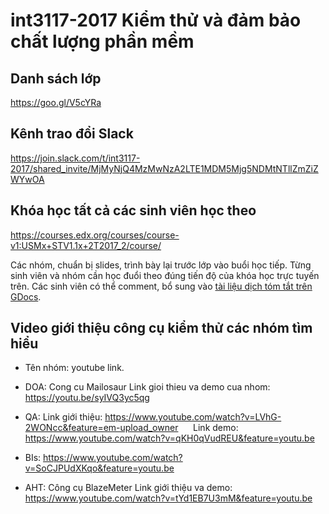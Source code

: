 # int3117-2017 Kiểm thử và đảm bảo chất lượng phần mềm

## Danh sách lớp
https://goo.gl/V5cYRa

## Kênh trao đổi Slack
https://join.slack.com/t/int3117-2017/shared_invite/MjMyNjQ4MzMwNzA2LTE1MDM5Mjg5NDMtNTllZmZiZWYwOA

## Khóa học tất cả các sinh viên học theo
https://courses.edx.org/courses/course-v1:USMx+STV1.1x+2T2017_2/course/

Các nhóm, chuẩn bị slides, trình bày lại trước lớp vào buổi học tiếp. Từng sinh viên và nhóm cần học đuổi theo đúng tiến độ của khóa học trực tuyến trên. Các sinh viên có thể comment, bổ sung vào [tài liệu dịch tóm tắt trên GDocs](https://docs.google.com/document/d/1VmkutHjYjY3sfT-H67NyrE8MzJwQFKhCGqtAOP_hIJc).

## Video giới thiệu công cụ kiểm thử các nhóm tìm hiểu
- Tên nhóm: youtube link.

- DOA: Cong cu Mailosaur
  Link gioi thieu va demo cua nhom: https://youtu.be/syIVQ3yc5qg

- QA: Link giới thiệu: https://www.youtube.com/watch?v=LVhG-2WONcc&feature=em-upload_owner
      Link demo: https://www.youtube.com/watch?v=qKH0qVudREU&feature=youtu.be
- BIs:  https://www.youtube.com/watch?v=SoCJPUdXKqo&feature=youtu.be

- AHT: Công cụ BlazeMeter
  Link giới thiệu va demo: https://www.youtube.com/watch?v=tYd1EB7U3mM&feature=youtu.be
